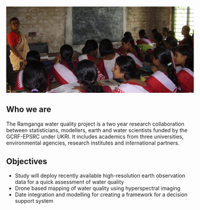 
![](assets/images/facebook.jpg)
  
## Who we are

The Ramganga water quality project is a two year research collaboration between statisticians, modellers, earth and water scientists funded by the GCRF-EPSRC under UKRI.  It includes academics from three universities, environmental agencies, research institutes and international partners.  


## Objectives
 - Study will deploy recently available high-resolution earth observation data for a quick assessment of water quality 
 - Drone based mapping of water quality using hyperspectral imaging
 - Date integration and modelling for creating a framework for a decision support system

